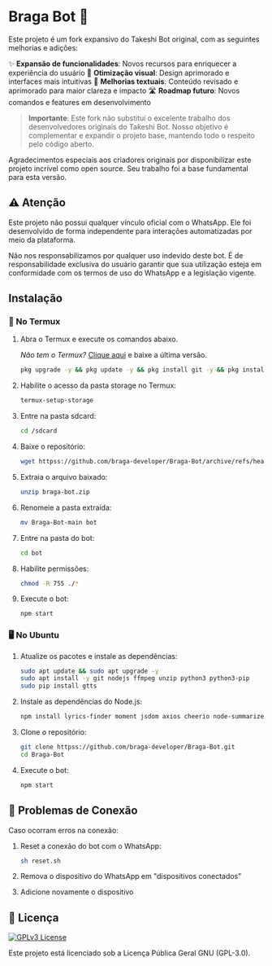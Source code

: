 # Braga Bot 🤖

Este projeto é um fork expansivo do Takeshi Bot original, com as seguintes melhorias e adições:

✨ **Expansão de funcionalidades**: Novos recursos para enriquecer a experiência do usuário
🎨 **Otimização visual**: Design aprimorado e interfaces mais intuitivas
📝 **Melhorias textuais**: Conteúdo revisado e aprimorado para maior clareza e impacto
🛣️ **Roadmap futuro**: Novos comandos e features em desenvolvimento

> **Importante**: Este fork não substitui o excelente trabalho dos desenvolvedores originais do Takeshi Bot. Nosso objetivo é complementar e expandir o projeto base, mantendo todo o respeito pelo código aberto.

Agradecimentos especiais aos criadores originais por disponibilizar este projeto incrível como open source. Seu trabalho foi a base fundamental para esta versão.
## ⚠ Atenção

Este projeto não possui qualquer vínculo oficial com o WhatsApp. Ele foi desenvolvido de forma independente para interações automatizadas por meio da plataforma.

Não nos responsabilizamos por qualquer uso indevido deste bot. É de responsabilidade exclusiva do usuário garantir que sua utilização esteja em conformidade com os termos de uso do WhatsApp e a legislação vigente.

## Instalação

### 📱 No Termux

1.  Abra o Termux e execute os comandos abaixo.

    *Não tem o Termux?* [Clique aqui](httpss://f-droid.org/pt_BR/packages/com.termux/) e baixe a última versão.

    ```bash
    pkg upgrade -y && pkg update -y && pkg install git -y && pkg install nodejs-lts -y && pkg install ffmpeg -y && pkg install unzip -y && pkg install python python-pip && pip install gtts && npm i lyrics-finder && npm install moment jsdom axios cheerio && npm install node-summarizer && npm install google-translate-api-x && npm install natural stopword lodash compromise sentiment && npm install node-fetch
    ```

2.  Habilite o acesso da pasta storage no Termux:
    ```bash
    termux-setup-storage
    ```

3.  Entre na pasta sdcard:
    ```bash
    cd /sdcard
    ```

4.  Baixe o repositório:
    ```bash
    wget httpss://github.com/braga-developer/Braga-Bot/archive/refs/heads/main.zip -O braga-bot.zip
    ```

5.  Extraia o arquivo baixado:
    ```bash
    unzip braga-bot.zip
    ```

6.  Renomeie a pasta extraída:
    ```bash
    mv Braga-Bot-main bot
    ```

7.  Entre na pasta do bot:
    ```bash
    cd bot
    ```

8.  Habilite permissões:
    ```bash
    chmod -R 755 ./*
    ```

9.  Execute o bot:
    ```bash
    npm start
    ```

### 🖥️ No Ubuntu

1.  Atualize os pacotes e instale as dependências:
    ```bash
    sudo apt update && sudo apt upgrade -y
    sudo apt install -y git nodejs ffmpeg unzip python3 python3-pip
    sudo pip install gtts
    ```

2.  Instale as dependências do Node.js:
    ```bash
    npm install lyrics-finder moment jsdom axios cheerio node-summarizer google-translate-api-x natural stopword lodash compromise sentiment node-fetch
    ```

3.  Clone o repositório:
    ```bash
    git clone httpss://github.com/braga-developer/Braga-Bot.git
    cd Braga-Bot
    ```

4.  Execute o bot:
    ```bash
    npm start
    ```

## 🔄 Problemas de Conexão

Caso ocorram erros na conexão:

1.  Reset a conexão do bot com o WhatsApp:
    ```bash
    sh reset.sh
    ```

2.  Remova o dispositivo do WhatsApp em "dispositivos conectados"
3.  Adicione novamente o dispositivo

## 📜 Licença

[![GPLv3 License](httpss://img.shields.io/badge/License-GPL%20v3-yellow.svg)](httpss://opensource.org/licenses/)

Este projeto está licenciado sob a Licença Pública Geral GNU (GPL-3.0).
